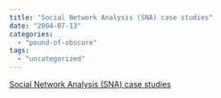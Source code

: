 ```yaml
---
title: "Social Network Analysis (SNA) case studies"
date: "2004-07-13"
categories: 
  - "pound-of-obscure"
tags: 
  - "uncategorized"
---
```


[Social Network Analysis (SNA) case studies](http://www.byeday.net/weblog/2004_07_01_netblog_archive.html)
